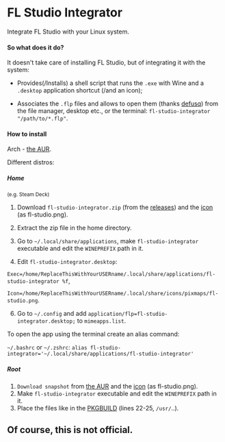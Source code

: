 # FL Studio Integrator
Integrate FL Studio with your Linux system.

#### So what does it do?
It doesn't take care of installing FL Studio, but of integrating it with the system:

- Provides(/Installs) a shell script that runs the `.exe` with Wine and a `.desktop` application shortcut (/and an icon);

- Associates the `.flp` files and allows to open them (thanks [defusq](https://aur.archlinux.org/packages/vtfedit)) from the file manager, desktop etc., or the terminal: `fl-studio-integrator "/path/to/*.flp"`.

#### How to install

Arch - [the AUR](https://aur.archlinux.org/packages/fl-studio-integrator).

Different distros:
##### Home

<sup>(e.g. Steam Deck)</sup>

1. Download `fl-studio-integrator.zip` (from the [releases](https://github.com/begin-theadventure/fl-studio-integrator-linux/releases/latest)) and the [icon](https://image-line.com/wp-content/themes/intracto/build/images/fl-header-logo.png) (as fl-studio.png).

2. Extract the zip file in the home directory.

3. Go to `~/.local/share/applications`, make `fl-studio-integrator` executable and edit the `WINEPREFIX` path in it.

4. Edit `fl-studio-integrator.desktop`:

`Exec=/home/ReplaceThisWithYourUSERname/.local/share/applications/fl-studio-integrator %f`,

`Icon=/home/ReplaceThisWithYourUSERname/.local/share/icons/pixmaps/fl-studio.png`.

6. Go to `~/.config` and add `application/flp=fl-studio-integrator.desktop;` to `mimeapps.list`.

To open the app using the terminal create an alias command:

`~/.bashrc` or `~/.zshrc`: `alias fl-studio-integrator='~/.local/share/applications/fl-studio-integrator'`

##### Root
1. `Download snapshot` from [the AUR](https://aur.archlinux.org/packages/fl-studio-integrator) and the [icon](https://image-line.com/wp-content/themes/intracto/build/images/fl-header-logo.png) (as fl-studio.png).
2. Make `fl-studio-integrator` executable and edit the `WINEPREFIX` path in it.
3. Place the files like in the [PKGBUILD](https://aur.archlinux.org/cgit/aur.git/tree/PKGBUILD?h=fl-studio-integrator#n22) (lines 22-25, `/usr/`..).

## Of course, this is not official.
